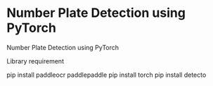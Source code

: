 # Number Plate Detection using PyTorch
 Number Plate Detection using PyTorch
 
 Library requirement

 pip install paddleocr paddlepaddle
 pip install torch
 pip install detecto